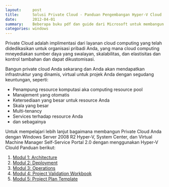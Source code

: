 ```yaml
---
layout:     post
title:      Solusi Private Cloud - Panduan Pengembangan Hyper-V Cloud
date:       2012-04-01
summary:    Beberapa buku pdf dan guide dari Microsoft untuk membangun sebuat solusi private cloud berbasis Hyper-V
categories: windows
---
```


Private Cloud adalah implimentasi dari layanan cloud computing yang telah didedikasikan untuk organisasi pribadi Anda, yang mana cloud computing mneyediakan sumber daya yang swalayan, skalabilitas, dan elastisitas dan kontrol tambahan dan dapat dikustomisasi.

Bangun private cloud Anda sekarang dan Anda akan mendapatkan infrastruktur yang dinamis, virtual untuk projek Anda dengan segudang keuntungan, seperti:

- Penampung resource komputasi aka computing resource pool
- Manajement yang otomatis
- Ketersediaan yang besar untuk resource Anda
- Skala yang besar
- Multi-tenancy
- Services terhadap resource Anda
- dan sebagainya

Untuk mempelajari lebih lanjut bagaimana membangun Private Cloud Anda dengan Windows Server 2008 R2 Hyper-V, System Center, dan Virtual Machine Manager Self-Service Portal 2.0 dengan menggunakan Hyper-V Clould Panduan berikut:

1. [Modul 1: Architecture](http://download.microsoft.com/download/D/9/6/D9688623-02EE-4546-9996-640DBA4543DA/HVC_Deployment_Guides_Module_1-Architecture.pdf)
2. [Modul 2: Deployment](http://download.microsoft.com/download/D/9/6/D9688623-02EE-4546-9996-640DBA4543DA/HVC_Deployment_Guides_Module_2-Deployment.pdf)
3. [Modul 3: Operations](http://download.microsoft.com/download/D/9/6/D9688623-02EE-4546-9996-640DBA4543DA/HVC_Deployment_Guides_Module_3-Operations.pdf)
4. [Modul 4: Project Validation Workbook](http://download.microsoft.com/download/D/9/6/D9688623-02EE-4546-9996-640DBA4543DA/HVCDeploymen%20GuidesModule4-ProjectValidationWorkbook.xls)
5. [Modul 5: Project Plan Template](http://download.microsoft.com/download/D/9/6/D9688623-02EE-4546-9996-640DBA4543DA/HVCDeploymentGuidesModule5-ProjectPlanTemplate.mpp)
